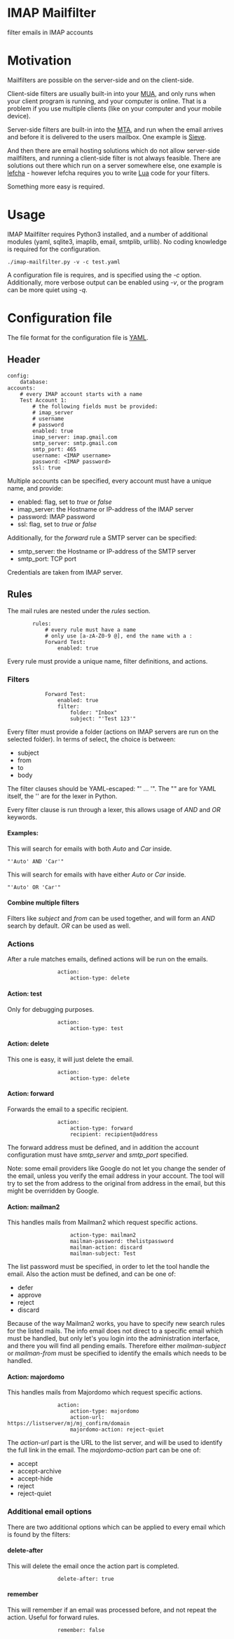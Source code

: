 # IMAP Mailfilter

filter emails in IMAP accounts

# Motivation

Mailfilters are possible on the server-side and on the client-side.

Client-side filters are usually built-in into your [MUA](https://en.wikipedia.org/wiki/Email_client), and only runs when your client program is running, and your computer is online. That is a problem if you use multiple clients (like on your computer and your mobile device).

Server-side filters are built-in into the [MTA](https://en.wikipedia.org/wiki/Message_transfer_agent), and run when the email arrives and before it is delivered to the users mailbox. One example is [Sieve](https://en.wikipedia.org/wiki/Sieve_(mail_filtering_language)).

And then there are email hosting solutions which do not allow server-side mailfilters, and running a client-side filter is not always feasible. There are solutions out there which run on a server somewhere else, one example is [lefcha](https://github.com/lefcha/imapfilter) - however lefcha requires you to write [Lua](https://en.wikipedia.org/wiki/Lua_(programming_language)) code for your filters.

Something more easy is required.

# Usage

IMAP Mailfilter requires Python3 installed, and a number of additional modules (yaml, sqlite3, imaplib, email, smtplib, urllib). No coding knowledge is required for the configuration.

```
./imap-mailfilter.py -v -c test.yaml
```

A configuration file is requires, and is specified using the _-c_ option. Additionally, more verbose output can be enabled using _-v_, or the program can be more quiet using _-q_.


# Configuration file

The file format for the configuration file is [YAML](https://en.wikipedia.org/wiki/YAML).

## Header

```
config:
    database: 
accounts:
    # every IMAP account starts with a name
    Test Account 1:
        # the following fields must be provided:
        # imap_server
        # username
        # password
        enabled: true
        imap_server: imap.gmail.com
        smtp_server: smtp.gmail.com
        smtp_port: 465
        username: <IMAP username>
        password: <IMAP password>
        ssl: true

```

Multiple accounts can be specified, every account must have a unique name, and provide:

* enabled: flag, set to _true_ or _false_
* imap_server: the Hostname or IP-address of the IMAP server
* password: IMAP password
* ssl: flag, set to _true_ or _false_

Additionally, for the _forward_ rule a SMTP server can be specified:

* smtp_server: the Hostname or IP-address of the SMTP server
* smtp_port: TCP port

Credentials are taken from IMAP server.


## Rules

The mail rules are nested under the _rules_ section.


```
        rules:
            # every rule must have a name
            # only use [a-zA-Z0-9 @], end the name with a :
            Forward Test:
                enabled: true
```

Every rule must provide a unique name, filter definitions, and actions.

### Filters

```
            Forward Test:
                enabled: true
                filter:
                    folder: "Inbox"
                    subject: "'Test 123'"
```

Every filter must provide a folder (actions on IMAP servers are run on the selected folder). In terms of select, the choice is between:

* subject
* from
* to
* body

The filter clauses should be YAML-escaped: "' ... '". The "" are for YAML itself, the '' are for the lexer in Python.

Every filter clause is run through a lexer, this allows usage of _AND_ and _OR_ keywords.

#### Examples:

This will search for emails with both _Auto_ and _Car_ inside.

```
"'Auto' AND 'Car'"
```

This will search for emails with have either _Auto_ or _Car_ inside.

```
"'Auto' OR 'Car'"
```

#### Combine multiple filters

Filters like _subject_ and _from_ can be used together, and will form an _AND_ search by default. _OR_ can be used as well.



### Actions

After a rule matches emails, defined actions will be run on the emails.


```
                action:
                    action-type: delete
```

#### Action: test

Only for debugging purposes.

```
                action:
                    action-type: test
```


#### Action: delete

This one is easy, it will just delete the email.


```
                action:
                    action-type: delete
```


#### Action: forward

Forwards the email to a specific recipient.


```
                action:
                    action-type: forward
                    recipient: recipient@address
```

The forward address must be defined, and in addition the account configuration must have _smtp_server_ and _smtp_port_ specified.

Note: some email providers like Google do not let you change the sender of the email, unless you verify the email address in your account. The tool will try to set the from address to the original from address in the email, but this might be overridden by Google.


#### Action: mailman2

This handles mails from Mailman2 which request specific actions.


```
                    action-type: mailman2
                    mailman-password: thelistpassword
                    mailman-action: discard
                    mailman-subject: Test
```

The list password must be specified, in order to let the tool handle the email. Also the action must be defined, and can be one of:

* defer
* approve
* reject
* discard

Because of the way Mailman2 works, you have to specify new search rules for the listed mails. The info email does not direct to a specific email which must be handled, but only let's you login into the administration interface, and there you will find all pending emails. Therefore either _mailman-subject_ or _mailman-from_ must be specified to identify the emails which needs to be handled.


#### Action: majordomo

This handles mails from Majordomo which request specific actions.

```
                action:
                    action-type: majordomo
                    action-url: https://listserver/mj/mj_confirm/domain
                    majordomo-action: reject-quiet
```

The _action-url_ part is the URL to the list server, and will be used to identify the full link in the email. The _majordomo-action_ part can be one of:

* accept
* accept-archive
* accept-hide
* reject
* reject-quiet



### Additional email options

There are two additional options which can be applied to every email which is found by the filters:


#### delete-after

This will delete the email once the action part is completed.

```
                delete-after: true
```


#### remember

This will remember if an email was processed before, and not repeat the action. Useful for forward rules.


```
                remember: false
```


